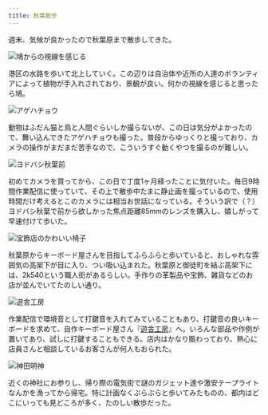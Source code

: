 ```yaml
---
title: 秋葉散歩
---
```

週末、気候が良かったので秋葉原まで散歩してきた。

![](https://lh5.googleusercontent.com/RK2N6T5lnDMgyr1DWeYcm3PwqTOYOPWM5PBVRPdMH9AmDEFCfzwbl9FRLdxetQy7awfwqQD6w6KPmhjyVXuB0XUTDrYE1uZDC5UXn8XykdfJ_NkVdR2KKp9YPbeQoG8hpsspJQw62ODFljQQTWlFya0 "鳩からの視線を感じる")

港区の水路を歩いて北上していく。この辺りは自治体や近所の人達のボランティアによって植物が手入れされており、景観が良い。何かの視線を感じると思ったら鳩。

![](https://lh4.googleusercontent.com/RG_T5p1M8dOVLOarmcElHWJRZrORtQ-TVc9olRIOFiphnOTRhf_P1GCSXEAWjLPMNjZUPMlsHYPBy5UZtkAaeF-9ndYZxJUTamDfqsyRrpJpYEr0VPO0pTg0tMmbQ7kEFBUVA-SZKlap7HYKXQOtL9g "アゲハチョウ")

動物はふだん猫と鳥と人間ぐらいしか撮らないが、この日は気分がよかったので、舞い込んできたアゲハチョウも撮った。普段からゆっくりと撮っており、カメラの操作がまだまだ苦手なので、こういうすぐ動くやつを撮るのが難しい。

![](https://lh6.googleusercontent.com/TXx25kOH6c8WHfJj7xpemW77LRIhl7IehRXt6a4GVoYCXU3r0YU-rn7LQXkv7plswkO7GZEXNTuyohLSMOOKLK_o7AUSZa7ywmgU6YhbONgCtOmRONyntbplVNyDeYJzXsxaRhgk7HcZLgtgJXidm8k "ヨドバシ秋葉前")

初めてカメラを買ってから、この日で丁度1ヶ月経ったことに気付いた。毎日9時間作業配信に使っていて、その上で散歩中たまに静止画を撮っているので、使用時間だけ考えるとこのカメラには相当お世話になっている。そういう訳で（？）ヨドバシ秋葉で前から欲しかった焦点距離85mmのレンズを購入し、嬉しがって早速付けて歩いた。

![](https://lh6.googleusercontent.com/Kq-3-iFYlpcVTYwu_LZRBLDH6Gi19-OWCWj1ZpKlLeF1PXYpfuqi-f4pf38nZxz13fS-7O2thXUqLP01q7OGEL3zTfaL1Eo56HaUwStye3FgFWf9YsEikOOSywQiMyo72gOv3J7UyFNE_9Q2OOe7GY8 "宝飾店のかわいい椅子")

秋葉原からキーボード屋さんを目指してふらふらと歩いていると、おしゃれな雰囲気の高架下が目に入り、つい吸い込まれた。秋葉原と御徒町を結ぶ高架下には、2k540という職人街があるらしい。手作りの革製品や宝飾、雑貨などのお店が並んでいてたのしい通り。

![](https://lh4.googleusercontent.com/Wh_Q8OnX5Ar0FCn8BcFjUHr9DTeeLeuJ2UIH2pxi29eIftnCW8VnocZRKMg883EV1-L2T-oF7hKOx2mcQ8aasyjTOSyr1I2Q-9Mapwwjwz3b56qbxedCOh0WkgspN-EQAzCyqzO6BuyIwWzve9-lONs "遊舎工房")

作業配信で環境音として打鍵音を入れてみていることもあり、打鍵音の良いキーボードを求めて、自作キーボード屋さん『[遊舎工房](https://yushakobo.jp/)』へ。いろんな部品や作例が置いてあり、試しに打鍵することもできる。店内はかなり賑わっており、熱心に店員さんと相談しているお客さんが何人もおられた。

![](https://lh3.googleusercontent.com/pUFPVIvFCw2JX8yV-FUw-XohObafxkY2zE3BjC-LGv3o5aH8amJmo-fKLZtVLvohCuwDdmKpBG3Be5eTDde80tCcTG7_nhgqNooU1tzARhf34EAzEm7FaUhjDkGHTQagXbrkJoItZRV3Xu3iNnlapR0 "神田明神")

近くの神社にお参りし、帰り際の電気街で謎のガジェット達や激安テープライトなんかを漁ってから帰宅。特に計画なくぶらぶらと歩いてみたものの、都内はどこにいっても見どころが多く、たのしい散歩だった。
